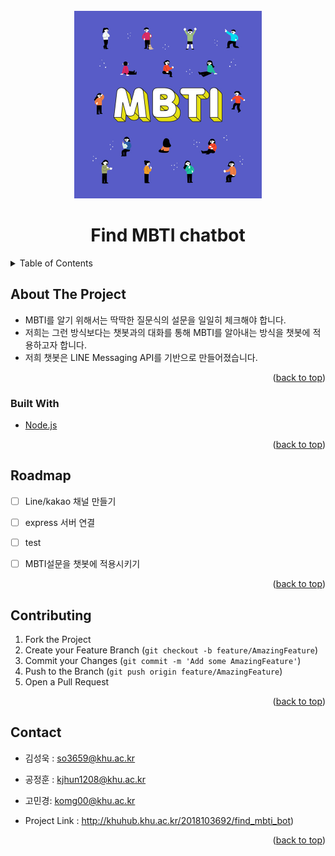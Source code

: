 
<!-- PROJECT LOGO -->
<br />
<div align="center">

  <img width="300" height="300" src="mbti.jpg">
  <h1 align="center">Find MBTI chatbot</h1>

</div>



<!-- TABLE OF CONTENTS -->
<details>
  <summary>Table of Contents</summary>
  <ol>
    <li>
      <a href="#about-the-project">About The Project</a>
    </li>
    <li><a href="#roadmap">Roadmap</a></li>
    <li><a href="#contributing">Contributing</a></li>
    <li><a href="#contact">Contact</a></li>
  </ol>
</details>



<!-- ABOUT THE PROJECT -->
## About The Project

* MBTI를 알기 위해서는 딱딱한 질문식의 설문을 일일히 체크해야 합니다.
* 저희는 그런 방식보다는 챗봇과의 대화를 통해 MBTI를 알아내는 방식을 챗봇에 적용하고자 합니다.
* 저희 챗봇은 LINE Messaging API를 기반으로 만들어졌습니다.


<p align="right">(<a href="#top">back to top</a>)</p>



### Built With

* [Node.js](https://nodejs.org/ko/)

<p align="right">(<a href="#top">back to top</a>)</p>



<!-- ROADMAP -->
## Roadmap

- [ ] Line/kakao 채널 만들기
- [ ] express 서버 연결
- [ ] test
- [ ] MBTI설문을 챗봇에 적용시키기


<p align="right">(<a href="#top">back to top</a>)</p>



<!-- CONTRIBUTING -->
## Contributing

1. Fork the Project
2. Create your Feature Branch (`git checkout -b feature/AmazingFeature`)
3. Commit your Changes (`git commit -m 'Add some AmazingFeature'`)
4. Push to the Branch (`git push origin feature/AmazingFeature`)
5. Open a Pull Request

<p align="right">(<a href="#top">back to top</a>)</p>



<!-- CONTACT -->
## Contact

* 김성욱 : so3659@khu.ac.kr
* 공정훈 : kjhun1208@khu.ac.kr
* 고민경: komg00@khu.ac.kr 

* Project Link : http://khuhub.khu.ac.kr/2018103692/find_mbti_bot)

<p align="right">(<a href="#top">back to top</a>)</p>



